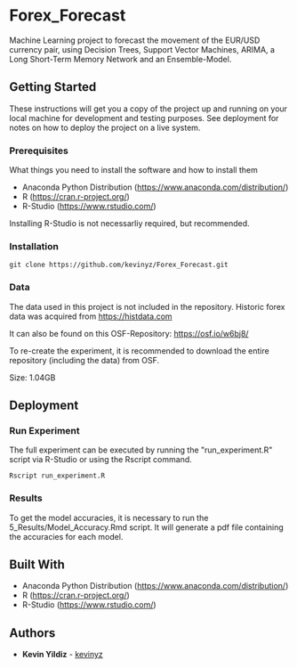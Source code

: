 # Forex_Forecast

Machine Learning project to forecast the movement of the EUR/USD currency pair, using Decision Trees, Support Vector Machines, ARIMA, a Long Short-Term Memory Network and an Ensemble-Model.

## Getting Started

These instructions will get you a copy of the project up and running on your local machine for development and testing purposes. See deployment for notes on how to deploy the project on a live system.

### Prerequisites

What things you need to install the software and how to install them

* Anaconda Python Distribution (https://www.anaconda.com/distribution/)
* R (https://cran.r-project.org/)
* R-Studio (https://www.rstudio.com/)

Installing R-Studio is not necessarliy required, but recommended.

### Installation

```
git clone https://github.com/kevinyz/Forex_Forecast.git
```

### Data

The data used in this project is not included in the repository. Historic forex data was acquired from https://histdata.com

It can also be found on this OSF-Repository: https://osf.io/w6bj8/

To re-create the experiment, it is recommended to download the entire repository (including the data) from OSF.

Size: 1.04GB

## Deployment

### Run Experiment

The full experiment can be executed by running the "run_experiment.R" script via R-Studio or using the Rscript command. 

```
Rscript run_experiment.R
``` 

### Results

To get the model accuracies, it is necessary to run the 5_Results/Model_Accuracy.Rmd script. It will generate a pdf file containing the accuracies for each model.

## Built With

* Anaconda Python Distribution (https://www.anaconda.com/distribution/)
* R (https://cran.r-project.org/)
* R-Studio (https://www.rstudio.com/)

## Authors

* **Kevin Yildiz** - [kevinyz](https://github.com/kevinyz)
